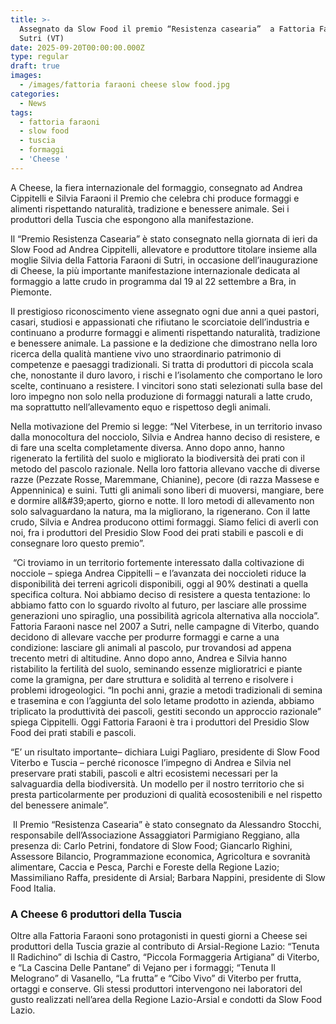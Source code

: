 ```yaml
---
title: >-
  Assegnato da Slow Food il premio “Resistenza casearia”  a Fattoria Faraoni di
  Sutri (VT)
date: 2025-09-20T00:00:00.000Z
type: regular
draft: true
images:
  - /images/fattoria faraoni cheese slow food.jpg
categories:
  - News
tags:
  - fattoria faraoni
  - slow food
  - tuscia
  - formaggi
  - 'Cheese '
---
```


A Cheese, la fiera internazionale del formaggio, consegnato ad Andrea Cippitelli e Silvia Faraoni il Premio che celebra chi produce formaggi e alimenti rispettando naturalità, tradizione e benessere animale. Sei i produttori della Tuscia che espongono alla manifestazione.

Il “Premio Resistenza Casearia” è stato consegnato nella giornata di ieri da Slow Food ad Andrea Cippitelli, allevatore e produttore titolare insieme alla moglie Silvia della Fattoria Faraoni di Sutri, in occasione dell’inaugurazione di Cheese, la più importante manifestazione internazionale dedicata al formaggio a latte crudo in programma dal 19 al 22 settembre a Bra, in Piemonte.

Il prestigioso riconoscimento viene assegnato ogni due anni a quei pastori, casari, studiosi e appassionati che rifiutano le scorciatoie dell’industria e continuano a produrre formaggi e alimenti rispettando naturalità, tradizione e benessere animale. La passione e la dedizione che dimostrano nella loro ricerca della qualità mantiene vivo uno straordinario patrimonio di competenze e paesaggi tradizionali. Si tratta di produttori di piccola scala che, nonostante il duro lavoro, i rischi e l’isolamento che comportano le loro scelte, continuano a resistere. I vincitori sono stati selezionati sulla base del loro impegno non solo nella produzione di formaggi naturali a latte crudo, ma soprattutto nell’allevamento equo e rispettoso degli animali.

Nella motivazione del Premio si legge: “Nel Viterbese, in un territorio invaso dalla monocoltura del nocciolo, Silvia e Andrea hanno deciso di resistere, e di fare una scelta completamente diversa. Anno dopo anno, hanno rigenerato la fertilità del suolo e migliorato la biodiversità dei prati con il metodo del pascolo razionale. Nella loro fattoria allevano vacche di diverse razze (Pezzate Rosse, Maremmane, Chianine), pecore (di razza Massese e Appenninica) e suini. Tutti gli animali sono liberi di muoversi, mangiare, bere e dormire all\&#39;aperto, giorno e notte. Il loro metodi di allevamento non solo salvaguardano la natura, ma la migliorano, la rigenerano. Con il latte crudo, Silvia e Andrea producono ottimi formaggi. Siamo felici di averli con noi, fra i produttori del Presidio Slow Food dei prati stabili e pascoli e di consegnare loro questo premio”.

 “Ci troviamo in un territorio fortemente interessato dalla coltivazione di nocciole – spiega Andrea Cippitelli – e l’avanzata dei noccioleti riduce la disponibilità dei terreni agricoli disponibili, oggi al 90% destinati a quella specifica coltura. Noi abbiamo deciso di resistere a questa tentazione: lo abbiamo fatto con lo sguardo rivolto al futuro, per lasciare alle prossime generazioni uno spiraglio, una possibilità agricola alternativa alla nocciola”. Fattoria Faraoni nasce nel 2007 a Sutri, nelle campagne di Viterbo, quando decidono di allevare vacche per produrre formaggi e carne a una condizione: lasciare gli animali al pascolo, pur trovandosi ad appena trecento metri di altitudine. Anno dopo anno, Andrea e Silvia hanno ristabilito la fertilità del suolo, seminando essenze miglioratrici e piante come la gramigna, per dare struttura e solidità al terreno e risolvere i problemi idrogeologici. “In pochi anni, grazie a metodi tradizionali di semina e trasemina e con l’aggiunta del solo letame prodotto in azienda, abbiamo triplicato la produttività dei pascoli, gestiti secondo un approccio razionale” spiega Cippitelli. Oggi Fattoria Faraoni è tra i produttori del Presidio Slow Food dei prati stabili e pascoli.

“E’ un risultato importante– dichiara Luigi Pagliaro, presidente di Slow Food Viterbo e Tuscia – perché riconosce l’impegno di Andrea e Silvia nel preservare prati stabili, pascoli e altri ecosistemi necessari per la salvaguardia della biodiversità. Un modello per il nostro territorio che si presta particolarmente per produzioni di qualità ecosostenibili e nel rispetto del benessere animale”.

 Il Premio “Resistenza Casearia” è stato consegnato da Alessandro Stocchi, responsabile dell’Associazione Assaggiatori Parmigiano Reggiano, alla presenza di: Carlo Petrini, fondatore di Slow Food; Giancarlo Righini, Assessore Bilancio, Programmazione economica, Agricoltura e sovranità alimentare, Caccia e Pesca, Parchi e Foreste della Regione Lazio; Massimiliano Raffa, presidente di Arsial; Barbara Nappini, presidente di Slow Food Italia.

### A Cheese 6 produttori della Tuscia

Oltre alla Fattoria Faraoni sono protagonisti in questi giorni a Cheese sei produttori della Tuscia grazie al contributo di Arsial-Regione Lazio: “Tenuta Il Radichino” di Ischia di Castro, “Piccola Formaggeria Artigiana” di Viterbo, e “La Cascina Delle Pantane” di Vejano per i formaggi; “Tenuta Il Melograno” di Vasanello, “La frutta” e “Cibo Vivo” di Viterbo per frutta, ortaggi e conserve. Gli stessi produttori intervengono nei laboratori del gusto realizzati nell’area della Regione Lazio-Arsial e condotti da Slow Food Lazio.
